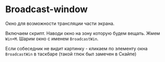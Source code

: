 # Broadcast-window

Окно для возможности трансляции части экрана.

Включаем скрипт. Наводи окно на зону которую будем вещать. Жмем `Win+M`. Шарим окно с именем `BroadcastWin`.

Если собеседник не видит картинку - кликаем по элементу окна `BroadcastWin` в таскбаре (такой глюк был замечен в Скайпе)
